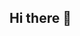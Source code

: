 ## Hi there 👋

<!--
**V4lera/V4lera** is a ✨ _special_ ✨ repository because its `README.md` (this file) appears on your GitHub profile.

Here are some ideas to get you started:

## 🔍 Sobre mí  
Actualmente trabajo en el área de ciberseguridad como analista de SOC, donde me especializo en la detección y respuesta ante amenazas. Me gusta investigar sobre seguridad ofensiva y defensiva.  

📌 Intereses:  
- Detección y respuesta a incidentes (SOC)  
- Threat Hunting   
- Python/Bash  

---

## 🛠️ Tecnologías y herramientas  
💻 **Lenguajes:** Python (intermedio),Bash (Basico)   
🛡️ **Blue Team Tools:** StellarCyber, Microsoft Sentinel, SentinelOne, DefenderXDR, OSINT Tools.

---

## 📂 Repositorios Destacados  
🔹 Pronto...

---

## 📫 Contacto  
💼 LinkedIn: [https://do.linkedin.com/in/cristopher-valera-melo-97ab13226?trk=people-guest_people_search-card]  
🐙 GitHub: [github.com/V4lera

🚀 Siempre aprendiendo y mejorando en ciberseguridad. ¡Conectemos!  
